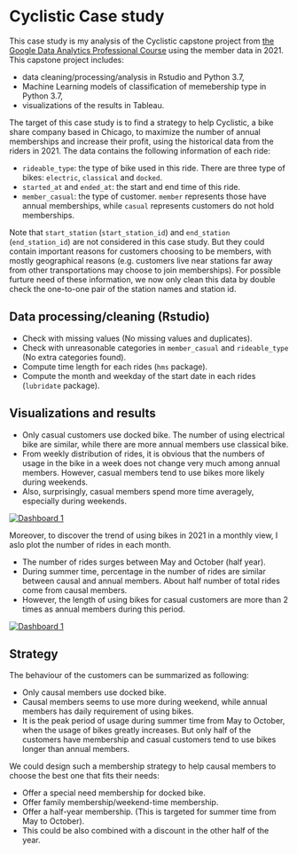 # Cyclistic Case study

This case study is my analysis of the Cyclistic capstone project from [the Google Data Analytics Professional Course](https://www.coursera.org/professional-certificates/google-data-analytics) using the member data in 2021. This capstone project includes:
* data cleaning/processing/analysis in Rstudio and Python 3.7,
* Machine Learning models of classification of memebership type in Python 3.7,
* visualizations of the results in Tableau.
 
The target of this case study is to find a strategy to help Cyclistic, a bike share company based in Chicago, to maximize the number of annual memberships and increase their profit, using the historical data from the riders in 2021. The data contains the following information of each ride:
 * `rideable_type`: the type of bike used in this ride. There are three type of bikes: `electric`, `classical` and `docked`.
 * `started_at` and `ended_at`: the start and end time of this ride.
 * `member_casual`: the type of customer. `member` represents those have annual memberships, while `casual` represents customers do not hold memberships.
 
Note that `start_station` (`start_station_id`) and `end_station` (`end_station_id`) are not considered in this case study. But they could contain important reasons for customers choosing to be members, with mostly geographical reasons (e.g. customers live near stations far away from other transportations may choose to join memberships). For possible furture need of these information, we now only clean this data by double check the one-to-one pair of the station names and station id.

## Data processing/cleaning (Rstudio)
* Check with missing values (No missing values and duplicates).
* Check with unreasonable categories in `member_casual` and `rideable_type` (No extra categories found). 
* Compute time length for each rides (`hms` package).
* Compute the month and weekday of the start date in each rides (`lubridate` package).

## Visualizations and results
* Only casual customers use docked bike. The number of using electrical bike are similar, while there are  more annual members use classical bike.
* From weekly distribution of rides, it is obvious that the numbers of usage in the bike in a week does not change very much among annual members. However, casual members tend to use bikes more likely during weekends. 
* Also, surprisingly, casual members spend more time averagely, especially during weekends.
<div class='tableauPlaceholder' id='viz1667584276025' style='position: relative'><noscript><a href='#'><img alt='Dashboard 1 ' src='https:&#47;&#47;public.tableau.com&#47;static&#47;images&#47;Ca&#47;CasestudyofCyclisticbike-share&#47;Dashboard1&#47;1_rss.png' style='border: none' /></a></noscript><object class='tableauViz'  style='display:none;'><param name='host_url' value='https%3A%2F%2Fpublic.tableau.com%2F' /> <param name='embed_code_version' value='3' /> <param name='site_root' value='' /><param name='name' value='CasestudyofCyclisticbike-share&#47;Dashboard1' /><param name='tabs' value='no' /><param name='toolbar' value='yes' /><param name='static_image' value='https:&#47;&#47;public.tableau.com&#47;static&#47;images&#47;Ca&#47;CasestudyofCyclisticbike-share&#47;Dashboard1&#47;1.png' /> <param name='animate_transition' value='yes' /><param name='display_static_image' value='yes' /><param name='display_spinner' value='yes' /><param name='display_overlay' value='yes' /><param name='display_count' value='yes' /><param name='language' value='zh-CN' /></object></div>               
<script type='text/javascript'>                    var divElement = document.getElementById('viz1667584276025');                    var vizElement = divElement.getElementsByTagName('object')[0];                    if ( divElement.offsetWidth > 800 ) { vizElement.style.width='1000px';vizElement.style.height='827px';} else if ( divElement.offsetWidth > 500 ) { vizElement.style.width='1000px';vizElement.style.height='827px';} else { vizElement.style.width='100%';vizElement.style.height='1027px';}                     var scriptElement = document.createElement('script');                    scriptElement.src = 'https://public.tableau.com/javascripts/api/viz_v1.js';                    vizElement.parentNode.insertBefore(scriptElement, vizElement);                </script>


Moreover, to discover the trend of using bikes in 2021 in a monthly view, I aslo plot the number of rides in each month.
* The number of rides surges between May and October (half year).
* During summer time, percentage in the number of rides are similar between causal and annual members. About half number of total rides come from causal members.
* However, the length of using bikes for casual customers are more than 2 times as annual members during this period.

<div class='tableauPlaceholder' id='viz1667731896067' style='position: relative'><noscript><a href='#'><img alt='Dashboard 1 ' src='https:&#47;&#47;public.tableau.com&#47;static&#47;images&#47;Cy&#47;Cyclisticyear2021&#47;Dashboard1&#47;1_rss.png' style='border: none' /></a></noscript><object class='tableauViz'  style='display:none;'><param name='host_url' value='https%3A%2F%2Fpublic.tableau.com%2F' /> <param name='embed_code_version' value='3' /> <param name='site_root' value='' /><param name='name' value='Cyclisticyear2021&#47;Dashboard1' /><param name='tabs' value='no' /><param name='toolbar' value='yes' /><param name='static_image' value='https:&#47;&#47;public.tableau.com&#47;static&#47;images&#47;Cy&#47;Cyclisticyear2021&#47;Dashboard1&#47;1.png' /> <param name='animate_transition' value='yes' /><param name='display_static_image' value='yes' /><param name='display_spinner' value='yes' /><param name='display_overlay' value='yes' /><param name='display_count' value='yes' /><param name='language' value='en-GB' /><param name='filter' value='publish=yes' /></object></div>                
<script type='text/javascript'>                    var divElement = document.getElementById('viz1667731896067');                    var vizElement = divElement.getElementsByTagName('object')[0];                    if ( divElement.offsetWidth > 800 ) { vizElement.style.width='1724px';vizElement.style.height='1426px';} else if ( divElement.offsetWidth > 500 ) { vizElement.style.width='1724px';vizElement.style.height='1426px';} else { vizElement.style.width='100%';vizElement.style.height='727px';}                     var scriptElement = document.createElement('script');                    scriptElement.src = 'https://public.tableau.com/javascripts/api/viz_v1.js';                    vizElement.parentNode.insertBefore(scriptElement, vizElement);                </script>

## Strategy
The behaviour of the customers can be summarized as following:
* Only causal members use docked bike.
* Causal members seems to use more during weekend, while annual members has daily requirement of using bikes.
* It is the peak period of usage during summer time from May to October, when the usage of bikes greatly increases. But only half of the customers have membership and casual customers tend to use bikes longer than annual members. 

We could design such a membership strategy to help causal members to choose the best one that fits their needs:
* Offer a special need membership for docked bike. 
* Offer family membership/weekend-time membership.
* Offer a half-year membership. (This is targeted for summer time from May to October). 
* This could be also combined with a discount in the other half of the year.
